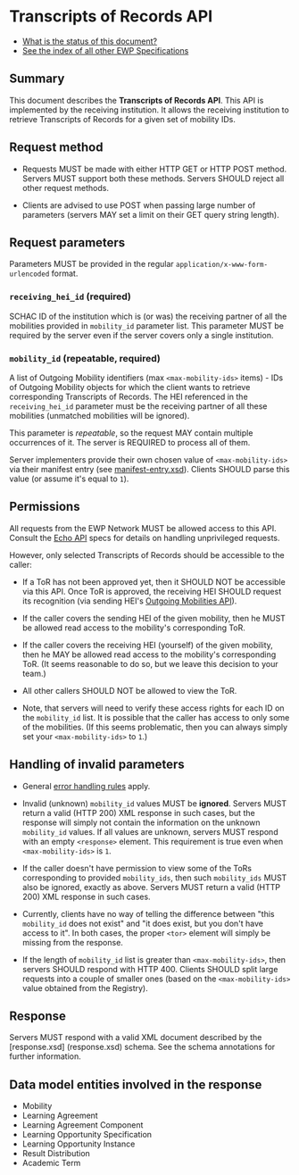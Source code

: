 Transcripts of Records API
==========================

* [What is the status of this document?][statuses]
* [See the index of all other EWP Specifications][develhub]


Summary
-------

This document describes the **Transcripts of Records API**. This API is
implemented by the receiving institution. It allows the receiving institution
to retrieve Transcripts of Records for a given set of mobility IDs.


Request method
--------------

 * Requests MUST be made with either HTTP GET or HTTP POST method. Servers MUST
   support both these methods. Servers SHOULD reject all other request methods.

 * Clients are advised to use POST when passing large number of parameters
   (servers MAY set a limit on their GET query string length).


Request parameters
------------------

Parameters MUST be provided in the regular `application/x-www-form-urlencoded`
format.


### `receiving_hei_id` (required)

SCHAC ID of the institution which is (or was) the receiving partner of all the
mobilities provided in `mobility_id` parameter list. This parameter MUST be
required by the server even if the server covers only a single institution.


### `mobility_id` (repeatable, required)

A list of Outgoing Mobility identifiers (max `<max-mobility-ids>` items) - IDs
of Outgoing Mobility objects for which the client wants to retrieve
corresponding Transcripts of Records. The HEI referenced in the
`receiving_hei_id` parameter must be the receiving partner of all these
mobilities (unmatched mobilities will be ignored).

This parameter is *repeatable*, so the request MAY contain multiple occurrences
of it. The server is REQUIRED to process all of them.

Server implementers provide their own chosen value of `<max-mobility-ids>` via
their manifest entry (see [manifest-entry.xsd](manifest-entry.xsd)). Clients
SHOULD parse this value (or assume it's equal to `1`).


Permissions
-----------

All requests from the EWP Network MUST be allowed access to this API. Consult
the [Echo API][echo] specs for details on handling unprivileged requests.

However, only selected Transcripts of Records should be accessible to the
caller:

 * If a ToR has not been approved yet, then it SHOULD NOT be accessible via
   this API. Once ToR is approved, the receiving HEI SHOULD request its
   recognition (via sending HEI's [Outgoing Mobilities API](mobilities-api)).

 * If the caller covers the sending HEI of the given mobility, then he MUST be
   allowed read access to the mobility's corresponding ToR.

 * If the caller covers the receiving HEI (yourself) of the given mobility,
   then he MAY be allowed read access to the mobility's corresponding ToR. (It
   seems reasonable to do so, but we leave this decision to your team.)

 * All other callers SHOULD NOT be allowed to view the ToR.

 * Note, that servers will need to verify these access rights for each ID on
   the `mobility_id` list. It is possible that the caller has access to only
   some of the mobilities. (If this seems problematic, then you can always
   simply set your `<max-mobility-ids>` to `1`.)


Handling of invalid parameters
------------------------------

 * General [error handling rules][error-handling] apply.

 * Invalid (unknown) `mobility_id` values MUST be **ignored**. Servers MUST
   return a valid (HTTP 200) XML response in such cases, but the response will
   simply not contain the information on the unknown `mobility_id` values. If
   all values are unknown, servers MUST respond with an empty `<response>`
   element. This requirement is true even when `<max-mobility-ids>` is `1`.

 * If the caller doesn't have permission to view some of the ToRs corresponding
   to provided `mobility_ids`, then such `mobility_ids` MUST also be ignored,
   exactly as above. Servers MUST return a valid (HTTP 200) XML response in
   such cases.

 * Currently, clients have no way of telling the difference between "this
   `mobility_id` does not exist" and "it does exist, but you don't have access
   to it". In both cases, the proper `<tor>` element will simply be missing
   from the response.

 * If the length of `mobility_id` list is greater than `<max-mobility-ids>`,
   then servers SHOULD respond with HTTP 400. Clients SHOULD split large
   requests into a couple of smaller ones (based on the `<max-mobility-ids>`
   value obtained from the Registry).


Response
--------

Servers MUST respond with a valid XML document described by the [response.xsd]
(response.xsd) schema. See the schema annotations for further information.


Data model entities involved in the response
--------------------------------------------

 * Mobility
 * Learning Agreement
 * Learning Agreement Component
 * Learning Opportunity Specification
 * Learning Opportunity Instance
 * Result Distribution
 * Academic Term


[develhub]: http://developers.erasmuswithoutpaper.eu/
[statuses]: https://github.com/erasmus-without-paper/ewp-specs-management#statuses
[registry-spec]: https://github.com/erasmus-without-paper/ewp-specs-api-registry
[discovery-api]: https://github.com/erasmus-without-paper/ewp-specs-api-discovery
[echo]: https://github.com/erasmus-without-paper/ewp-specs-api-echo
[error-handling]: https://github.com/erasmus-without-paper/ewp-specs-architecture#error-handling
[institutions-api]: https://github.com/erasmus-without-paper/ewp-specs-api-institutions
[mobilities-api]: https://github.com/erasmus-without-paper/ewp-specs-api-mobilities
